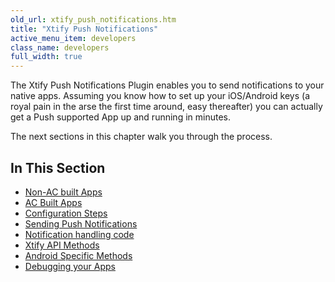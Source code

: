 ```yaml
---
old_url: xtify_push_notifications.htm
title: "Xtify Push Notifications"
active_menu_item: developers
class_name: developers
full_width: true
---
```


The Xtify Push Notifications Plugin enables you to send notifications to your native apps. Assuming you know how to set up your iOS/Android keys (a royal pain in the arse the first time around, easy thereafter) you can actually get a Push supported App up and running in minutes. 

The next sections in this chapter walk you through the process.


## In This Section

 - [Non-AC built Apps](/developers/documentation/ac-mobile-build-phonegap/ac-mobile-build/ac-build-plugins/xtify-push-notifications/xtify-non-ac-apps)
 - [AC Built Apps](/developers/documentation/ac-mobile-build-phonegap/ac-mobile-build/ac-build-plugins/xtify-push-notifications/xtify-ac-built-apps)
 - [Configuration Steps](developers/documentation/ac-mobile-build-phonegap/ac-mobile-build/ac-build-plugins/xtify-push-notifications/configuration/) 
 - [Sending Push Notifications](/developers/documentation/ac-mobile-build-phonegap/ac-mobile-build/ac-build-plugins/xtify-push-notifications/xtify-push-message)
 - [Notification handling code](/developers/documentation/ac-mobile-build-phonegap/ac-mobile-build/ac-build-plugins/xtify-push-notifications/notification-handling-code)
 - [Xtify API Methods](/developers/documentation/ac-mobile-build-phonegap/ac-mobile-build/ac-build-plugins/xtify-push-notifications/xtify-methods)
 - [Android Specific Methods](/developers/documentation/ac-mobile-build-phonegap/ac-mobile-build/ac-build-plugins/xtify-push-notifications/xtify-android-methods)
 - [Debugging your Apps](/developers/documentation/ac-mobile-build-phonegap/ac-mobile-build/ac-build-plugins/xtify-push-notifications/xtify-debugging)